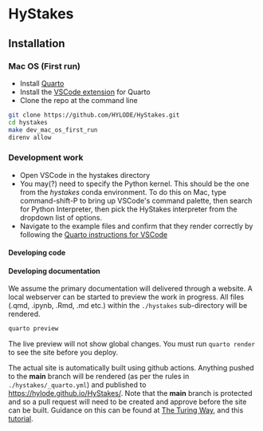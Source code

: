 # HyStakes

## Installation

### Mac OS (First run)

- Install [Quarto](https://quarto.org/docs/get-started/)
- Install the [VSCode extension](https://quarto.org/docs/get-started/hello/vscode.html) for Quarto
- Clone the repo at the command line

```sh
git clone https://github.com/HYLODE/HyStakes.git
cd hystakes
make dev_mac_os_first_run
direnv allow
```

### Development work

- Open VSCode in the hystakes directory
- You may(?) need to specify the Python kernel. This should be the one from the *hystakes* conda environment. To do this on Mac, type command-shift-P to bring up VSCode's command palette, then search for Python Interpreter, then pick the HyStakes interpreter from the dropdown list of options. 
- Navigate to the example files and confirm that they render correctly by following the [Quarto instructions for VSCode](https://quarto.org/docs/get-started/hello/vscode.html)


#### Developing code


#### Developing documentation

We assume the primary documentation will delivered through a website.
A local webserver can be started to preview the work in progress. All files (.qmd, .ipynb, .Rmd, .md etc.) within the `./hystakes` sub-directory will be rendered.

```sh
quarto preview
```

The live preview will not show global changes. You must run `quarto render` to see the site before you deploy.

The actual site is automatically built using github actions. Anything pushed to the **main** branch will be rendered (as per the rules in `./hystakes/_quarto.yml`) and published to https://hylode.github.io/HyStakes/. Note that the **main** branch is protected and so a pull request will need to be created and approve before the site can be built. Guidance on this can be found at [The Turing Way](https://the-turing-way.netlify.app/collaboration/maintain-review.html), and this [tutorial](https://yangsu.github.io/pull-request-tutorial/).
